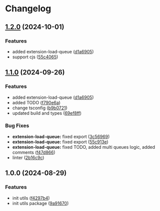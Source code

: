 # Changelog

## [1.2.0](https://github.com/diplodoc-platform/utils/compare/v1.1.0...v1.2.0) (2024-10-01)

### Features

- added extension-load-queue ([d1a6905](https://github.com/diplodoc-platform/utils/commit/d1a69051c9d82c0ddbce0a9530437329a1210a86))
- support cjs ([55c4065](https://github.com/diplodoc-platform/utils/commit/55c4065c4625f065f7bef014b1007e7c53c94af8))

## [1.1.0](https://github.com/diplodoc-platform/utils/compare/v1.0.0...v1.1.0) (2024-09-26)

### Features

- added extension-load-queue ([d1a6905](https://github.com/diplodoc-platform/utils/commit/d1a69051c9d82c0ddbce0a9530437329a1210a86))
- added TODO ([f790e6a](https://github.com/diplodoc-platform/utils/commit/f790e6aaf9ba9c3fb17f36e813939340f53af06a))
- change tsconfig ([b9b0721](https://github.com/diplodoc-platform/utils/commit/b9b07211f2f7b6a27edadd80ca2ea1d7ad1d676a))
- updated build and types ([69ef8ff](https://github.com/diplodoc-platform/utils/commit/69ef8ffb4066fdda2667377a47bdf88cc15727f9))

### Bug Fixes

- **extension-load-queue:** fixed export ([3c56969](https://github.com/diplodoc-platform/utils/commit/3c5696976347d92108351704c70d208877b7b46e))
- **extension-load-queue:** fixed export ([55c913e](https://github.com/diplodoc-platform/utils/commit/55c913ee02f0825a41be905af9a232d21b98ac64))
- **extension-load-queue:** fixed TODO, added multi queues logic, added comments ([f47d866](https://github.com/diplodoc-platform/utils/commit/f47d866203173df4fbc431f0f325756083823145))
- linter ([2b16c9c](https://github.com/diplodoc-platform/utils/commit/2b16c9c9a2089de994386bb11aed3ca830438803))

## 1.0.0 (2024-08-29)

### Features

- init utils ([f4297b4](https://github.com/diplodoc-platform/utils/commit/f4297b45661521a0e76db18b1497f2a45cf42e91))
- init utils package ([9a91670](https://github.com/diplodoc-platform/utils/commit/9a91670900339397658379e5d73319cfeb2673c5))

